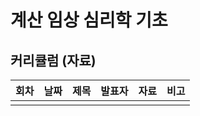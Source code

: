 # 계산 임상 심리학 기초


## 커리큘럼 (자료)
|회차| 날짜 |제목 | 발표자  | 자료 | 비고 | 
|---|---|---|---|---|---| 
| |  | |   | | |
